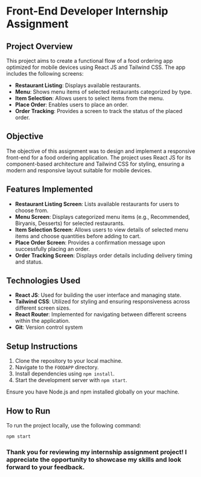 # Front-End Developer Internship Assignment

## Project Overview

This project aims to create a functional flow of a food ordering app optimized for mobile devices using React JS and Tailwind CSS. The app includes the following screens:

- **Restaurant Listing**: Displays available restaurants.
- **Menu**: Shows menu items of selected restaurants categorized by type.
- **Item Selection**: Allows users to select items from the menu.
- **Place Order**: Enables users to place an order.
- **Order Tracking**: Provides a screen to track the status of the placed order.

## Objective

The objective of this assignment was to design and implement a responsive front-end for a food ordering application. The project uses React JS for its component-based architecture and Tailwind CSS for styling, ensuring a modern and responsive layout suitable for mobile devices.

## Features Implemented

- **Restaurant Listing Screen**: Lists available restaurants for users to choose from.
- **Menu Screen**: Displays categorized menu items (e.g., Recommended, Biryanis, Desserts) for selected restaurants.
- **Item Selection Screen**: Allows users to view details of selected menu items and choose quantities before adding to cart.
- **Place Order Screen**: Provides a confirmation message upon successfully placing an order.
- **Order Tracking Screen**: Displays order details including delivery timing and status.

## Technologies Used

- **React JS**: Used for building the user interface and managing state.
- **Tailwind CSS**: Utilized for styling and ensuring responsiveness across different screen sizes.
- **React Router**: Implemented for navigating between different screens within the application.
- **Git**: Version control system

## Setup Instructions

1. Clone the repository to your local machine.
2. Navigate to the `FOODAPP` directory.
3. Install dependencies using `npm install`.
4. Start the development server with `npm start`.

Ensure you have Node.js and npm installed globally on your machine.

## How to Run

To run the project locally, use the following command:

```bash
npm start
```

### Thank you for reviewing my internship assignment project! I appreciate the opportunity to showcase my skills and look forward to your feedback.
